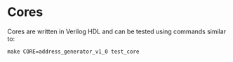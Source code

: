 # Cores

Cores are written in Verilog HDL and can be tested using commands similar to:

```
make CORE=address_generator_v1_0 test_core
```

